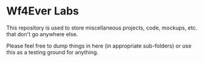 ﻿# Wf4Ever Labs

This repository is used to store miscellaneous projects, code, mockups, etc. that don't go anywhere else. 

Please feel free to dump things in here (in appropriate sub-folders) or use this as a testing ground for anything.